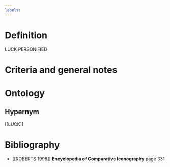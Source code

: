 ```yaml
---
labels: 
---
```


# Definition
LUCK PERSONIFIED
# Criteria and general notes
# Ontology

## Hypernym
[[LUCK]]
# Bibliography
- [[ROBERTS 1998]]
**Encyclopedia of Comparative Iconography** page 331
